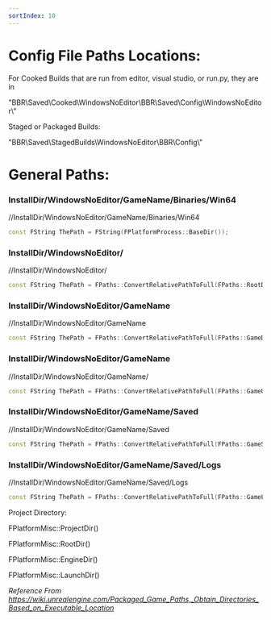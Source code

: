```yaml
---
sortIndex: 10
---
```


# Config File Paths Locations:

For Cooked Builds that are run from editor, visual studio, or run.py, they are in

"BBR\\Saved\\Cooked\\WindowsNoEditor\\BBR\\Saved\\Config\\WindowsNoEditor\\"

Staged or Packaged Builds:

"BBR\\Saved\\StagedBuilds\\WindowsNoEditor\\BBR\\Config\\"

# **General Paths:**

### InstallDir/WindowsNoEditor/GameName/Binaries/Win64

//InstallDir/WindowsNoEditor/GameName/Binaries/Win64

```cpp
const FString ThePath = FString(FPlatformProcess::BaseDir());
```

### InstallDir/WindowsNoEditor/

//InstallDir/WindowsNoEditor/

```cpp
const FString ThePath = FPaths::ConvertRelativePathToFull(FPaths::RootDir());
```

### InstallDir/WindowsNoEditor/GameName

//InstallDir/WindowsNoEditor/GameName

```cpp
const FString ThePath = FPaths::ConvertRelativePathToFull(FPaths::GameDir());
```

### InstallDir/WindowsNoEditor/GameName

//InstallDir/WindowsNoEditor/GameName/

```cpp
const FString ThePath = FPaths::ConvertRelativePathToFull(FPaths::GameUserDir());
```

### InstallDir/WindowsNoEditor/GameName/Saved

//InstallDir/WindowsNoEditor/GameName/Saved

```cpp
const FString ThePath = FPaths::ConvertRelativePathToFull(FPaths::GameSavedDir());
```

### InstallDir/WindowsNoEditor/GameName/Saved/Logs

//InstallDir/WindowsNoEditor/GameName/Saved/Logs

```cpp
const FString ThePath = FPaths::ConvertRelativePathToFull(FPaths::GameLogDir());
```

Project Directory:

FPlatformMisc::ProjectDir()

FPlatformMisc::RootDir()

FPlatformMisc::EngineDir()

FPlatformMisc::LaunchDir()

*Reference From <https://wiki.unrealengine.com/Packaged_Game_Paths,_Obtain_Directories_Based_on_Executable_Location>*
